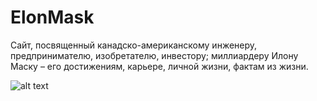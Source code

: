 # ElonMask

Сайт, посвященный канадско-американскому инженеру, предпринимателю, изобретателю, инвестору; миллиардеру Илону Маску – его достижениям, карьере, личной жизни, фактам из жизни.

![alt text](https://raw.githubusercontent.com/artloko/ElonMask/blob/master/img/11.jpg)
